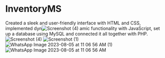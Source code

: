 # InventoryMS
  Created a sleek and user-friendly interface with HTML and CSS, implemented dyn![Screenshot (4)](https://github.com/Jayant0403/InventoryMS/assets/114590622/b9489402-1ecd-4a35-b466-3907cf4b4125)
amic functionality with JavaScript, set up a database using MySQL and connected it all together with PHP.
![Screenshot (4)](https://github.com/Jayant0403/InventoryMS/assets/114590622/d6db47fb-2947-4d6b-bc77-32248427f8a9)
![Screenshot (1)](https://github.com/Jayant0403/InventoryMS/assets/114590622/5cbc9ab4-2ac9-4b48-baaa-6830ff59631c)
![WhatsApp Image 2023-08-05 at 11 06 56 AM (1)](https://github.com/Jayant0403/InventoryMS/assets/114590622/ea1826ed-eb1c-4cbe-ac80-50488f26ba66)
![WhatsApp Image 2023-08-05 at 11 06 56 AM](https://github.com/Jayant0403/InventoryMS/assets/114590622/8c01fb13-716c-43eb-8d87-05fb6ab4dfb5)
